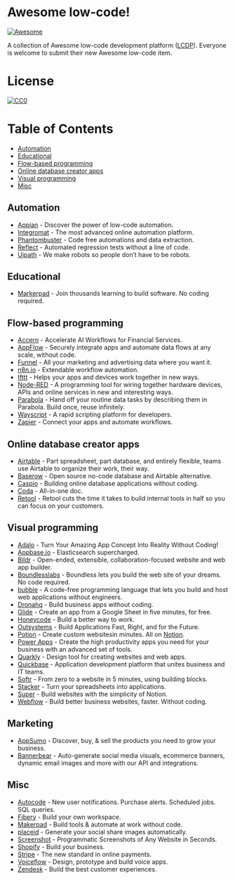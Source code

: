 # Awesome low-code!

[![Awesome](https://cdn.rawgit.com/sindresorhus/awesome/d7305f38d29fed78fa85652e3a63e154dd8e8829/media/badge.svg)](https://github.com/antdimot/awesome-lowcode)

A collection of Awesome low-code development platform ([LCDP](https://en.wikipedia.org/wiki/Low-code_development_platform)).
Everyone is welcome to submit their new Awesome low-code item.

# License

[![CC0](https://licensebuttons.net/p/zero/1.0/88x31.png)](https://creativecommons.org/publicdomain/zero/1.0/)


# Table of Contents

* [Automation](#automation)
* [Educational](#educational)
* [Flow-based programming](#flow-based-programming)
* [Online database creator apps](#online-database-creator-apps)
* [Visual programming](#visual-programming)
* [Misc](#misc)

## Automation

* [Appian](https://www.appian.com/) - Discover the power of low-code automation.
* [Integromat](https://www.integromat.com) - The most advanced online automation platform.
* [Phantombuster](https://phantombuster.com/) - Code free automations and data extraction.
* [Reflect](https://reflect.run/) - Automated regression tests without a line of code.
* [Uipath](https://www.uipath.com/) - We make robots so people don’t have to be  robots.

## Educational

* [Markerpad](https://www.makerpad.co/) - Join thousands learning to build software. No coding required.

## Flow-based programming

* [Accern](https://accern.com) - Accelerate AI Workflows for Financial Services.
* [AppFlow](https://aws.amazon.com/appflow/) -  Securely integrate apps and automate data flows at any scale, without code.
* [Funnel](https://funnel.io/) - All your marketing and advertising data where you want it.
* [n8n.io](https://n8n.io/) - Extendable workflow automation.
* [Ifttt](https://ifttt.com/) - Helps your apps and devices work together in new ways.
* [Node-RED](https://nodered.org/) - A programming tool for wiring together hardware devices, APIs and online services in new and interesting ways.
* [Parabola](https://parabola.io/) - Hand off your routine data tasks by describing them in Parabola. Build once, reuse infinitely.
* [Wayscript](https://wayscript.com) - A rapid scripting platform for developers.
* [Zapier](https://zapier.com) - Connect your apps and automate workflows.

## Online database creator apps

* [Airtable](https://airtable.com/) - Part spreadsheet, part database, and entirely flexible, teams use Airtable to organize their work, their way.
* [Baserow](https://baserow.io/) - Open source no-code database and Airtable alternative.
* [Caspio](https://www.caspio.com/) - Building online database applications without coding.
* [Coda](https://coda.io/) - All-in-one doc.
* [Retool](https://retool.com/) - Retool cuts the time it takes to build internal tools in half so you can focus on your customers.

## Visual programming

* [Adalo](https://www.adalo.com/) - Turn Your Amazing App Concept Into Reality Without Coding!
* [Appbase.io](https://www.appbase.io) - Elasticsearch supercharged.
* [Bildr](https://www.bildr.com) - Open-ended, extensible, collaboration-focused website and web app builder.
* [Boundlesslabs](https://www.boundlesslabs.com/) - Boundless lets you build the web site of your dreams. No code required.
* [bubble](https://bubble.io/) - A code-free programming language that lets you build and host web applications without engineers.
* [Dronahq](https://www.dronahq.com) - Build business apps without coding.
* [Glide](https://www.glideapps.com/) - Create an app from a Google Sheet in five minutes, for free.
* [Honeycode](https://www.honeycode.aws/) - Build a better way to work.
* [Outsystems](https://www.outsystems.com/) - Build Applications Fast, Right, and for the Future.
* [Potion](https://www.potion.so/) - Create custom websitesin minutes. All on [Notion](https://www.notion.so/).
* [Power Apps](https://powerapps.microsoft.com) - Create the high productivity apps you need for your business with an advanced set of tools.
* [Quarkly](https://quarkly.io) - Design tool for creating websites and web apps.
* [Quickbase](https://www.quickbase.com) - Application development platform that unites business and IT teams.
* [Softr](https://www.softr.io) - From zero to a website in 5 minutes, using building blocks.
* [Stacker](https://stacker.app) - Turn your spreadsheets into applications.
* [Super](https://super.so) - Build websites with the simplicity of Notion.
* [Webflow](https://webflow.com/) - Build better business websites, faster. Without coding.

## Marketing

* [AppSumo](https://appsumo.com/) - Discover, buy, & sell the products you need to grow your business.
* [Bannerbear](https://www.bannerbear.com/) - Auto-generate social media visuals, ecommerce banners, dynamic email images and more with our API and integrations.

## Misc

* [Autocode](https://autocode.com) - New user notifications. Purchase alerts. Scheduled jobs. SQL queries.
* [Fibery](https://fibery.io) - Build your own workspace.
* [Makerpad](https://www.makerpad.co/) - Build tools & automate at work without code.
* [placeid](https://placid.app/) - Generate your social share images automatically.
* [Screenshot](https://www.screenshotapi.net/) - Programmatic Screenshots of Any Website in Seconds.
* [Shopify](https://shopify.com/) - Build your business.
* [Stripe](https://stripe.com) - The new standard in online payments.
* [Voiceflow](https://www.voiceflow.com/) - Design, prototype and build voice apps.
* [Zendesk](https://www.zendesk.com/) - Build the best customer experiences.

